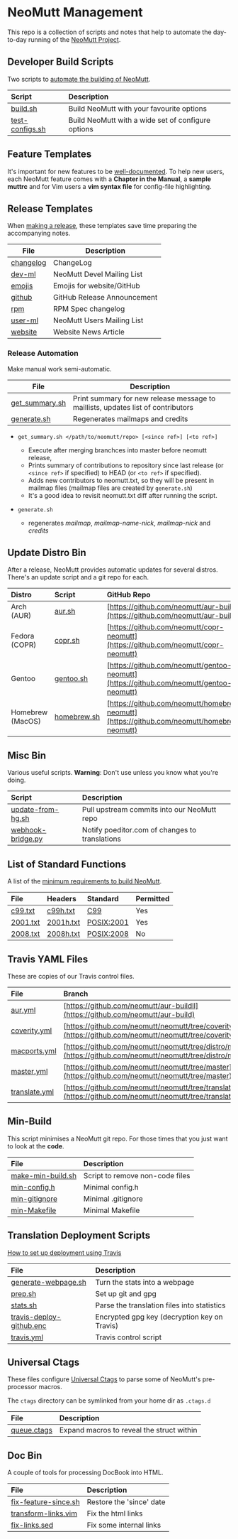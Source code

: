 # NeoMutt Management

This repo is a collection of scripts and notes that help to automate the
day-to-day running of the [NeoMutt Project](https://neomutt.org).

## Developer Build Scripts

Two scripts to [automate the building of NeoMutt](build/README.md).

| Script                                   | Description                                        |
| :--------------------------------------- | :------------------------------------------------- |
| [build.sh](build/build.sh)               | Build NeoMutt with your favourite options          |
| [test-configs.sh](build/test-configs.sh) | Build NeoMutt with a wide set of configure options |

## Feature Templates

It's important for new features to be
[well-documented](https://github.com/neomutt/management/tree/master/feature-templates).
To help new users, each NeoMutt feature comes with a **Chapter in the Manual**,
a **sample muttrc** and for Vim users a **vim syntax file** for config-file
highlighting.

## Release Templates

When [making a release](https://neomutt.org/run/release), these templates
save time preparing the accompanying notes.

| File                                         | Description                      |
|----------------------------------------------|----------------------------------|
| [changelog](release-templates/changelog.md)  | ChangeLog                        |
| [dev-ml](release-templates/dev-ml.txt)       | NeoMutt Devel Mailing List       |
| [emojis](release-templates/emojis.md)        | Emojis for website/GitHub        |
| [github](release-templates/github.md)        | GitHub Release Announcement      |
| [rpm](release-templates/rpm.txt)             | RPM Spec changelog               |
| [user-ml](release-templates/user-ml.txt)     | NeoMutt Users Mailing List       |
| [website](release-templates/website.md)      | Website News Article             |

### Release Automation

Make manual work semi-automatic.

| File                                 | Description                                                                      |
|--------------------------------------|----------------------------------------------------------------------------------|
| [get_summary.sh](git/get_summary.sh) | Print summary for new release message to maillists, updates list of contributors |
| [generate.sh](git/generate.sh)       | Regenerates mailmaps and credits                                                 |

* `get_summary.sh </path/to/neomutt/repo> [<since ref>] [<to ref>]`
  * Execute after merging branchces into master before neomutt release,
  * Prints summary of contributions to repository since last release
  (or `<since ref>` if specified) to HEAD (or `<to ref>` if specified).
  * Adds new contributors to neomutt.txt, so they will be present in
  mailmap files (mailmap files are created by `generate.sh`)
  * It's a good idea to revisit neomutt.txt diff after running the script.
  
* `generate.sh`
  * regenerates *mailmap*, *mailmap-name-nick*, *mailmap-nick* and *credits*

## Update Distro Bin

After a release, NeoMutt provides automatic updates for several distros.
There's an update script and a git repo for each.

| Distro           | Script                                       | GitHub Repo                                                                                |
| :--------------- | :------------------------------------------- | :----------------------------------------------------------------------------------------- |
| Arch (AUR)       | [aur.sh](update-distro-bin/aur.sh)           | [https://github.com/neomutt/aur-build](https://github.com/neomutt/aur-build)               |
| Fedora (COPR)    | [copr.sh](update-distro-bin/copr.sh)         | [https://github.com/neomutt/copr-neomutt](https://github.com/neomutt/copr-neomutt)         |
| Gentoo           | [gentoo.sh](update-distro-bin/gentoo.sh)     | [https://github.com/neomutt/gentoo-neomutt](https://github.com/neomutt/gentoo-neomutt)     |
| Homebrew (MacOS) | [homebrew.sh](update-distro-bin/homebrew.sh) | [https://github.com/neomutt/homebrew-neomutt](https://github.com/neomutt/homebrew-neomutt) |

## Misc Bin

Various useful scripts.
**Warning**: Don't use unless you know what you're doing.

| Script                                          | Description                                    |
| :---------------------------------------------- | :--------------------------------------------- |
| [update-from-hg.sh](misc-bin/update-from-hg.sh) | Pull upstream commits into our NeoMutt repo    |
| [webhook-bridge.py](misc-bin/webhook-bridge.py) | Notify poeditor.com of changes to translations |

## List of Standard Functions

A list of the [minimum requirements to build NeoMutt](standard-functions/README.md).

| File                                     | Headers                                    | Standard                                                          | Permitted   |
| :--------------------------------------- | :----------------------------------------- | :---------------------------------------------------------------- | :---------- |
| [c99.txt](standard-functions/c99.txt)    | [c99h.txt](standard-functions/c99h.txt)    | [C99](http://www.open-std.org/jtc1/sc22/WG14/www/docs/n1256.pdf)  | Yes         |
| [2001.txt](standard-functions/2001.txt)  | [2001h.txt](standard-functions/2001h.txt)  | [POSIX:2001](http://pubs.opengroup.org/onlinepubs/009695399/)     | Yes         |
| [2008.txt](standard-functions/2008.txt)  | [2008h.txt](standard-functions/2008h.txt)  | [POSIX:2008](http://pubs.opengroup.org/onlinepubs/9699919799/)    | No          |

## Travis YAML Files

These are copies of our Travis control files.

| File                                    | Branch                                                                                                             |
| :-------------------------------------- | :----------------------------------------------------------------------------------------------------------------- |
| [aur.yml](travis/aur.yml)               | [https://github.com/neomutt/aur-buildll](https://github.com/neomutt/aur-build)                                     |
| [coverity.yml](travis/coverity.yml)     | [https://github.com/neomutt/neomutt/tree/coverity](https://github.com/neomutt/neomutt/tree/coverity)               |
| [macports.yml](travis/macports.yml)     | [https://github.com/neomutt/neomutt/tree/distro/macports](https://github.com/neomutt/neomutt/tree/distro/macports) |
| [master.yml](travis/master.yml)         | [https://github.com/neomutt/neomutt/tree/master](https://github.com/neomutt/neomutt/tree/master)                   |
| [translate.yml](travis/translate.yml)   | [https://github.com/neomutt/neomutt/tree/translate](https://github.com/neomutt/neomutt/tree/translate)             |

## Min-Build

This script minimises a NeoMutt git repo.
For those times that you just want to look at the **code**.

| File                                             | Description                     |
| :----------------------------------------------- | :------------------------------ |
| [make-min-build.sh](min-build/make-min-build.sh) | Script to remove non-code files |
| [min-config.h](min-build/min-config.h)           | Minimal config.h                |
| [min-gitignore](min-build/min-gitignore)         | Minimal .gitignore              |
| [min-Makefile](min-build/min-Makefile)           | Minimal Makefile                |

## Translation Deployment Scripts

[How to set up deployment using Travis](https://neomutt.org/dev/deploy)

| File                                                           | Description                                  |
| :------------------------------------------------------------- | :------------------------------------------- |
| [generate-webpage.sh](translate/generate-webpage.sh)           | Turn the stats into a webpage                |
| [prep.sh](translate/prep.sh)                                   | Set up git and gpg                           |
| [stats.sh](translate/stats.sh)                                 | Parse the translation files into statistics  |
| [travis-deploy-github.enc](translate/travis-deploy-github.enc) | Encrypted gpg key (decryption key on Travis) |
| [travis.yml](translate/travis.yml)                             | Travis control script                        |

## Universal Ctags

These files configure [Universal Ctags](https://ctags.io/) to parse some of
NeoMutt's pre-processor macros.

The `ctags` directory can be symlinked from your home dir as `.ctags.d`

| File                             | Description                                 |
| :------------------------------- | :------------------------------------------ |
| [queue.ctags](ctags/queue.ctags) | Expand macros to reveal the struct within   |

## Doc Bin

A couple of tools for processing DocBook into HTML.

| File                                                  | Description              |
| :---------------------------------------------------- | :----------------------- |
| [fix-feature-since.sh](docs-bin/fix-feature-since.sh) | Restore the 'since' date |
| [transform-links.vim](docs-bin/transform-links.vim)   | Fix the html links       |
| [fix-links.sed](docs-bin/fix-links.sed)               | Fix some internal links  |

